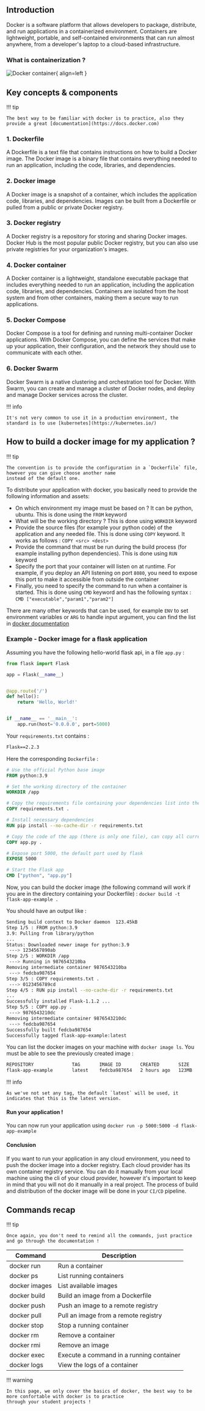 ## Introduction

Docker is a software platform that allows developers to package, distribute, and run applications in a containerized 
environment. Containers are lightweight, portable, and self-contained environments that can run almost anywhere, 
from a developer's laptop to a cloud-based infrastructure.

### What is containerization ?

![Docker container](https://www.docker.com/wp-content/uploads/2021/11/docker-containerized-appliction-blue-border_2.png){ align=left }


## Key concepts & components
!!! tip
    
    The best way to be familiar with docker is to practice, also they provide a great [documentation](https://docs.docker.com)


### 1. Dockerfile
A Dockerfile is a text file that contains instructions on how to build a Docker image. The Docker image is a binary file 
that contains everything needed to run an application, including the code, libraries, and dependencies. 

### 2. Docker image 
A Docker image is a snapshot of a container, which includes the application code, libraries, and dependencies. 
Images can be built from a Dockerfile or pulled from a public or private Docker registry.

### 3. Docker registry 
A Docker registry is a repository for storing and sharing Docker images. Docker Hub is the most popular public Docker 
registry, but you can also use private registries for your organization's images.

### 4. Docker container
A Docker container is a lightweight, standalone executable package that includes everything needed to run an 
application, including the application code, libraries, and dependencies. Containers are isolated from the host 
system and from other containers, making them a secure way to run applications.

### 5. Docker Compose
Docker Compose is a tool for defining and running multi-container Docker applications. With Docker Compose, you can define the services that make up your application, their configuration, and the network they should use to communicate with each other.

### 6. Docker Swarm
Docker Swarm is a native clustering and orchestration tool for Docker. With Swarm, you can create and manage a cluster 
of Docker nodes, and deploy and manage Docker services across the cluster.

!!! info

    It's not very common to use it in a production environment, the standard is to use [kubernetes](https://kubernetes.io/)


## How to build a docker image for my application ?
!!! tip

    The convention is to provide the configuration in a `Dockerfile` file, however you can give choose another name 
    instead of the default one.     

To distribute your application with docker, you basically need to provide the following information and assets:

* On which environment my image must be based on ? It can be python, ubuntu. This is done using the `FROM` keyword
* What will be the working directory ? This is done using `WORKDIR` keyword
* Provide the source files (for example your python code) of the application and any needed file. This is done using 
`COPY` keyword. It works as follows : `COPY <src> <dest>` 
* Provide the command that must be run during the build process (for example installing python dependencies). 
This is done using `RUN` keyword
* Specify the port that your container will listen on at runtime. For example, if you deploy an API listening on port
`8080`, you need to expose this port to make it accessible from outside the container
* Finally, you need to specify the command to run when a container is started. This is done using ``CMD`` keyword and 
has the following syntax : `CMD ["executable","param1","param2"]` 


There are many other keywords that can be used, for example `ENV` to set environment variables or `ARG` to handle input
argument, you can find the list in [docker documentation]((https://docs.docker.com/engine/reference/builder/))


### Example - Docker image for a flask application
Assuming you have the following hello-world flask api, in a file `app.py` : 

```python
from flask import Flask

app = Flask(__name__)


@app.route('/')
def hello():
    return 'Hello, World!'


if __name__ == '__main__':
    app.run(host='0.0.0.0', port=5000)

```

Your `requirements.txt` contains : 
```txt
Flask==2.2.3
```


Here the corresponding `Dockerfile` : 

```Dockerfile
# Use the official Python base image
FROM python:3.9

# Set the working directory of the container
WORKDIR /app

# Copy the requirements file containing your dependencies list into the container
COPY requirements.txt .

# Install necessary dependencies
RUN pip install --no-cache-dir -r requirements.txt

# Copy the code of the app (there is only one file), can copy all current dir using `.`
COPY app.py .

# Expose port 5000, the default port used by flask
EXPOSE 5000

# Start the Flask app
CMD ["python", "app.py"]

```
Now, you can build the docker image (the following command will work if you are in the directory containing your 
Dockerfile) : `docker build -t flask-app-example .`

You should have an output like :

```bash
Sending build context to Docker daemon  123.45kB
Step 1/5 : FROM python:3.9
3.9: Pulling from library/python
...
Status: Downloaded newer image for python:3.9
 ---> 1234567890ab
Step 2/5 : WORKDIR /app
 ---> Running in 9876543210ba
Removing intermediate container 9876543210ba
 ---> fedcba987654
Step 3/5 : COPY requirements.txt .
 ---> 0123456789cd
Step 4/5 : RUN pip install --no-cache-dir -r requirements.txt
...
Successfully installed Flask-1.1.2 ...
Step 5/5 : COPY app.py .
 ---> 9876543210dc
Removing intermediate container 9876543210dc
 ---> fedcba987654
Successfully built fedcba987654
Successfully tagged flask-app-example:latest

```

You can list the docker images on your machine with `docker image ls`. You must be able to see the previously created image : 
```bash
REPOSITORY              TAG       IMAGE ID       CREATED       SIZE
flask-app-example       latest    fedcba987654   2 hours ago   123MB
```

!!! info

    As we've not set any tag, the default `latest` will be used, it indicates that this is the latest version.


#### Run your application !
You can now run your application using `docker run -p 5000:5000 -d flask-app-example`


#### Conclusion

If you want to run your application in any cloud environment, you need to push the docker image into
a docker registry. Each cloud provider has its own container registry service. You can do it manually from your local 
machine using the cli of your cloud provider, however it's important to keep in mind that you will not do it
manually in a real project. The process of build and distribution of the docker image will be done in your
`CI/CD` pipeline.

## Commands recap
!!! tip

    Once again, you don't need to remind all the commands, just practice and go through the documentation ! 



| Command | Description |
| --- | --- |
| docker run | Run a container |
| docker ps | List running containers |
| docker images | List available images |
| docker build | Build an image from a Dockerfile |
| docker push | Push an image to a remote registry |
| docker pull | Pull an image from a remote registry |
| docker stop | Stop a running container |
| docker rm | Remove a container |
| docker rmi | Remove an image |
| docker exec | Execute a command in a running container |
| docker logs | View the logs of a container |


!!! warning

    In this page, we only cover the basics of docker, the best way to be more confortable with docker is to practice 
    through your student projects !